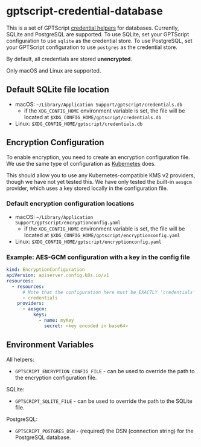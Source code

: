 # gptscript-credential-database

This is a set of GPTScript [credential helpers](https://docs.gptscript.ai/credentials) for databases.
Currently, SQLite and PostgreSQL are supported.
To use SQLite, set your GPTScript configuration to use `sqlite` as the credential store.
To use PostgreSQL, set your GPTScript configuration to use `postgres` as the credential store.

By default, all credentials are stored **unencrypted**.

Only macOS and Linux are supported.

## Default SQLite file location

- macOS: `~/Library/Application Support/gptscript/credentials.db`
  - if the `XDG_CONFIG_HOME` environment variable is set, the file will be located at `$XDG_CONFIG_HOME/gptscript/credentials.db`
- Linux: `$XDG_CONFIG_HOME/gptscript/credentials.db`

## Encryption Configuration

To enable encryption, you need to create an encryption configuration file. We use the same type of configuration
as [Kubernetes](https://kubernetes.io/docs/tasks/administer-cluster/encrypt-data/) does.

This should allow you to use any Kubernetes-compatible KMS v2 providers, though we have not yet tested this.
We have only tested the built-in `aesgcm` provider, which uses a key stored locally in the configuration file.

### Default encryption configuration locations

- macOS: `~/Library/Application Support/gptscript/encryptionconfig.yaml`
  - if the `XDG_CONFIG_HOME` environment variable is set, the file will be located at `$XDG_CONFIG_HOME/gptscript/encryptionconfig.yaml`
- Linux: `$XDG_CONFIG_HOME/gptscript/encryptionconfig.yaml`

### Example: AES-GCM configuration with a key in the config file

```yaml
kind: EncryptionConfiguration
apiVersion: apiserver.config.k8s.io/v1
resources:
  - resources:
      # Note that the configuration here must be EXACTLY 'credentials'
      - credentials
    providers:
      - aesgcm:
          keys:
            - name: myKey
              secret: <key encoded in base64>
```

## Environment Variables

All helpers:
- `GPTSCRIPT_ENCRYPTION_CONFIG_FILE` - can be used to override the path to the encryption configuration file.

SQLite:
- `GPTSCRIPT_SQLITE_FILE` - can be used to override the path to the SQLite file.

PostgreSQL:
- `GPTSCRIPT_POSTGRES_DSN` - (required) the DSN (connection string) for the PostgreSQL database.

